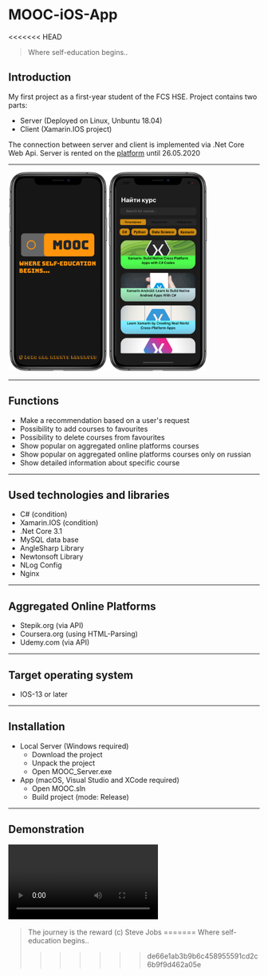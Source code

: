 # MOOC-iOS-App
<<<<<<< HEAD
>Where self-education begins..

## Introduction
My first project as a first-year student of the FCS HSE. Project contains two parts: 
* Server (Deployed on Linux, Unbuntu 18.04)
* Client (Xamarin.IOS project)

The connection between server and client is implemented via .Net Core Web Api. Server is rented on the [platform](ruvds.com) until 26.05.2020
***
<img src="images/LaunchScreen.png" width="200" height="400" /><img src="images/Main.png" width="200" height="400"/>

***

## Functions
* Make a recommendation based on a user's request
* Possibility to add courses to favourites
* Possibility to delete courses from favourites
* Show popular on aggregated online platforms courses
* Show popular on aggregated online platforms courses 
only on russian
* Show detailed information about specific course
***

## Used technologies and libraries
* C# (condition)
* Xamarin.IOS (condition)
* .Net Core 3.1
* MySQL data base
* AngleSharp Library
* Newtonsoft Library
* NLog Config
* Nginx
***

## Aggregated Online Platforms
* Stepik.org (via API)
* Coursera.org (using HTML-Parsing)
* Udemy.com (via API)

***
## Target operating system
* IOS-13 or later
***
## Installation
* Local Server (Windows required)
    * Download the project 
    * Unpack the project
    * Open MOOC_Server.exe
* App (macOS, Visual Studio and XCode required)
    * Open MOOC.sln
    * Build project (mode: Release)
***
## Demonstration
![](video/demonstration.mov)
>The journey is the reward (c) Steve Jobs
=======
Where self-education begins..
>>>>>>> de66e1ab3b9b6c458955591cd2c6b9f9d462a05e
